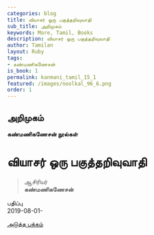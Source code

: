 ```yaml
---
categories: blog
title: வியாசர் ஒரு பகுத்தறிவுவாதி
sub_title: அறிமுகம்
keywords: More, Tamil, Books
description: வியாசர் ஒரு பகுத்தறிவுவாதி
author: Tamilan
layout: Ruby
tags:
- கண்மணிகணேசன்
is_book: 1
permalink: kanmani_tamil_15_1
featured: /images/noolkal_96_6.png
order: 1
---
```



## அறிமுகம்

**கண்மணிகணேசன் நூல்கள்**

# வியாசர் ஒரு பகுத்தறிவுவாதி

> ஆசிரியர்  
>  **கண்மணிகணேசன்**

பதிப்பு  
2019-08-01-

[அடுத்த பக்கம்](kanmani_tamil_15_2)